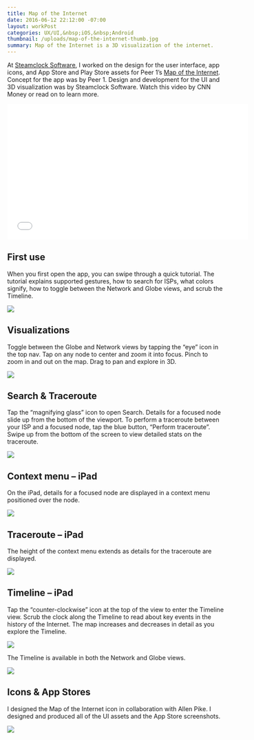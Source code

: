 ```yaml
---
title: Map of the Internet
date: 2016-06-12 22:12:00 -07:00
layout: workPost
categories: UX/UI,&nbsp;iOS,&nbsp;Android
thumbnail: /uploads/map-of-the-internet-thumb.jpg
summary: Map of the Internet is a 3D visualization of the internet.
---
```


At <a href="http://www.steamclock.com/" target="_blank">Steamclock Software</a>, I worked on the design for the user interface, app icons, and App Store and Play Store assets for Peer 1’s <a href="https://itunes.apple.com/us/app/map-internet-by-peer-1-hosting/id605924222?ls=1&mt=8" target="_blank">Map of the Internet</a>. Concept for the app was by Peer 1. Design and development for the UI and 3D visualization was by Steamclock Software. Watch this video by <span class="fw7">CNN Money</span> or read on to learn more.

<div class="fl w-100 w-60-l pr4-l">
	<div class="vendor mt4-l"><iframe src="//www.youtube.com/embed/1YdBsoh4lp8" width="560" height="315" frameborder="0"> </iframe></div>
</div>

## __First use__

When you first open the app, you can swipe through a quick tutorial. The tutorial explains supported gestures, how to search for ISPs, what colors signify, how to toggle between the Network and Globe views, and scrub the Timeline.

<img src="/uploads/peer1-iphone-firstuse.jpg"/>

## __Visualizations__

Toggle between the Globe and Network views by tapping the “eye” icon in the top nav. Tap on any node to center and zoom it into focus. Pinch to zoom in and out on the map. Drag to pan and explore in 3D.

<img src="/uploads/peer1-iphone-globe-3dgrid-node.jpg"/>

## __Search &amp; Traceroute__

Tap the “magnifying glass” icon to open Search. Details for a focused node slide up from the bottom of the viewport. To perform a traceroute between your ISP and a focused node, tap the blue button, “Perform traceroute”. Swipe up from the bottom of the screen to view detailed stats on the traceroute.

<img src="/uploads/peer1-iphone-search-traceroute-results.jpg"/>

## __Context menu – iPad__

On the iPad, details for a focused node are displayed in a context menu positioned over the node.

<img src="/uploads/peer1-ipad-node.jpg"/>

## __Traceroute – iPad__

The height of the context menu extends as details for the traceroute are displayed.

<img src="/uploads/peer1-ipad-traceroute.jpg"/>
	
## __Timeline – iPad__

Tap the “counter-clockwise” icon at the top of the view to enter the Timeline view. Scrub the clock along the Timeline to read about key events in the history of the Internet. The map increases and decreases in detail as you explore the Timeline.

<img src="/uploads/peer1-ipad-timeline.jpg"/>

The Timeline is available in both the Network and Globe views.

<img src="/uploads/peer1-ipad-timeline-globe.jpg"/>

## __Icons &amp; App Stores__

I designed the Map of the Internet icon in collaboration with Allen Pike. I designed and produced all of the UI assets and the App Store screenshots.

<img src="/uploads/peer1-appstore.jpg"/>
